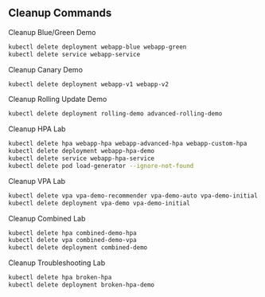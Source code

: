 ## **Cleanup Commands**

Cleanup Blue/Green Demo

```bash
kubectl delete deployment webapp-blue webapp-green
kubectl delete service webapp-service
```

Cleanup Canary Demo

```bash
kubectl delete deployment webapp-v1 webapp-v2
```

Cleanup Rolling Update Demo

```bash
kubectl delete deployment rolling-demo advanced-rolling-demo
```

Cleanup HPA Lab

```bash
kubectl delete hpa webapp-hpa webapp-advanced-hpa webapp-custom-hpa
kubectl delete deployment webapp-hpa-demo
kubectl delete service webapp-hpa-service
kubectl delete pod load-generator --ignore-not-found
```

Cleanup VPA Lab

```bash
kubectl delete vpa vpa-demo-recommender vpa-demo-auto vpa-demo-initial
kubectl delete deployment vpa-demo vpa-demo-initial
```

Cleanup Combined Lab

```bash
kubectl delete hpa combined-demo-hpa
kubectl delete vpa combined-demo-vpa
kubectl delete deployment combined-demo
```

Cleanup Troubleshooting Lab

```bash
kubectl delete hpa broken-hpa
kubectl delete deployment broken-hpa-demo
```
